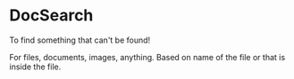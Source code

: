 # DocSearch
To find something that can't be found!

For files, documents, images, anything.
Based on name of the file or that is inside the file.
